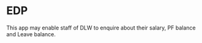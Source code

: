 # EDP
This app may enable staff of DLW to enquire about their salary, PF balance and Leave balance.
